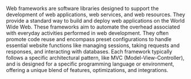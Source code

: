 Web frameworks are software libraries designed to support the development of web applications, web services, and web resources. They provide a standard way to build and deploy web applications on the World Wide Web. These frameworks aim to automate the overhead associated with everyday activities performed in web development. They often promote code reuse and encompass preset configurations to handle essential website functions like managing sessions, taking requests and responses, and interacting with databases. Each framework typically follows a specific architectural pattern, like MVC (Model-View-Controller), and is designed for a specific programming language or environment, offering a unique blend of features, optimizations, and integrations.